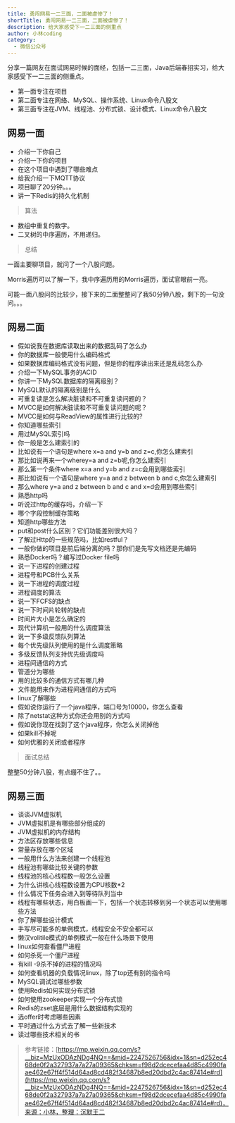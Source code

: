 ```yaml
---
title: 勇闯网易一二三面，二面被虐惨了！
shortTitle: 勇闯网易一二三面，二面被虐惨了！
description: 给大家感受下一二三面的侧重点
author: 小林coding
category:
  - 微信公众号
---
```



分享一篇网友在面试网易时候的面经，包括一二三面，Java后端春招实习，给大家感受下一二三面的侧重点。

*   第一面专注在项目
*   第二面专注在网络、MySQL、操作系统、Linux命令八股文
*   第三面专注在JVM、线程池、分布式锁、设计模式、Linux命令八股文

## 网易一面

*   介绍一下你自己
*   介绍一下你的项目
*   在这个项目中遇到了哪些难点
*   给我介绍一下MQTT协议
*   项目聊了20分钟。。。
*   讲一下Redis的持久化机制

> 算法

*   数组中重复的数字。
*   二叉树的中序遍历，不用递归。

> 总结

一面主要聊项目，就问了一个八股问题。

Morris遍历可以了解一下，我中序遍历用的Morris遍历，面试官眼前一亮。

可能一面八股问的比较少，接下来的二面整整问了我50分钟八股，剩下的一句没问。。。

## 网易二面

*   假如说我在数据库读取出来的数据乱码了怎么办
*   你的数据库一般使用什么编码格式
*   如果数据库编码格式没有问题，但是你的程序读出来还是乱码怎么办
*   介绍一下MySQL事务的ACID
*   你讲一下MySQL数据库的隔离级别？
*   MySQL默认的隔离级别是什么
*   可重复读是怎么解决脏读和不可重复读问题的？
*   MVCC是如何解决脏读和不可重复读问题的呢？
*   MVCC是如何与ReadView的属性进行比较的?
*   你知道哪些索引
*   用过MySQL索引吗
*   你一般是怎么建索引的
*   比如说有一个语句是where x=a and y=b and z=c,你怎么建索引
*   那比如说再来一个wherey=a and z=b呢,你怎么建索引
*   那么第一个条件where x=a and y=b and z=c会用到哪些索引
*   那比如说有一个语句是where y=a and z between b and c,你怎么建索引
*   那么where y=a and z between b and c and x=d会用到哪些索引
*   熟悉http吗
*   听说过http的缓存吗，介绍一下
*   哪个字段控制缓存策略
*   知道http哪些方法
*   put和post什么区别？它们功能差别很大吗？
*   了解过Http的一些规范吗，比如restful？
*   一般你做的项目是前后端分离的吗？那你们是先写文档还是先编码
*   熟悉Docker吗？编写过Docker file吗
*   说一下进程的创建过程
*   进程号和PCB什么关系
*   说一下进程的调度过程
*   进程调度的算法
*   说一下FCFS的缺点
*   说一下时间片轮转的缺点
*   时间片大小是怎么确定的
*   现代计算机一般用的什么调度算法
*   说一下多级反馈队列算法
*   每个优先级队列使用的是什么调度策略
*   多级反馈队列支持优先级调度吗
*   进程间通信的方式
*   管道分为哪些
*   用的比较多的通信方式有哪几种
*   文件能用来作为进程间通信的方式吗
*   linux了解哪些
*   假如说你运行了一个java程序，端口号为10000，你怎么查看
*   除了netstat这种方式你还会用别的方式吗
*   假如说你现在找到了这个java程序，你怎么关闭掉他
*   如果kill不掉呢
*   如何优雅的关闭或者程序

> 面试总结

整整50分钟八股，有点绷不住了。。

## 网易三面

*   谈谈JVM虚拟机
*   JVM虚拟机是有哪些部分组成的
*   JVM虚拟机的内存结构
*   方法区存放哪些信息
*   常量存放在哪个区域
*   一般用什么方法来创建一个线程池
*   线程池有哪些比较关键的参数
*   线程池的核心线程数一般怎么设置
*   为什么讲核心线程数设置为CPU核数\*2
*   什么情况下任务会进入到等待队列当中
*   线程有哪些状态，用白板画一下，包括一个状态转移到另一个状态可以使用哪些方法
*   你了解哪些设计模式
*   手写尽可能多的单例模式，线程安全不安全都可以
*   懒汉volitile模式的单例模式一般在什么场景下使用
*   linux如何查看僵尸进程
*   如何杀死一个僵尸进程
*   有kill -9杀不掉的进程的情况吗
*   如何查看机器的负载情况linux，除了top还有别的指令吗
*   MySQL调试过哪些参数
*   使用Redis如何实现分布式锁
*   如何使用zookeeper实现一个分布式锁
*   Redis的zset底层是用什么数据结构实现的
*   选offer时考虑哪些因素
*   平时通过什么方式去了解一些新技术
*   读过哪些技术相关的书


>参考链接：[https://mp.weixin.qq.com/s?__biz=MzUxODAzNDg4NQ==&mid=2247526756&idx=1&sn=d252ec468de0f2a327937a7a27a09365&chksm=f98d2dcecefaa4d85c4990faae462e67ff4f514d64ad8cd482f34687b8ed20dbd2c4ac87414e#rd](https://mp.weixin.qq.com/s?__biz=MzUxODAzNDg4NQ==&mid=2247526756&idx=1&sn=d252ec468de0f2a327937a7a27a09365&chksm=f98d2dcecefaa4d85c4990faae462e67ff4f514d64ad8cd482f34687b8ed20dbd2c4ac87414e#rd)，来源：小林，整理：沉默王二

